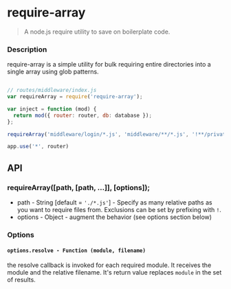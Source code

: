 # require-array
> A node.js require utility to save on boilerplate code.

### Description
require-array is a simple utility for bulk requiring entire directories into a single array using glob patterns.

```javascript

// routes/middleware/index.js
var requireArray = require('require-array');

var inject = function (mod) {
  return mod({ router: router, db: database });
};

requireArray('middleware/login/*.js', 'middleware/**/*.js', '!**/private/not-this.js', { resolve: inject });

app.use('*', router)

```

## API

### requireArray([path, [path, ...]], [options]);

* path - String [default = `'./*.js'`] - Specify as many relative paths as you want to require files from. Exclusions can be set by prefixing with `!`.
* options - Object - augment the behavior (see options section below)

### Options

#### `options.resolve - Function (module, filename)`
the resolve callback is invoked for each required module. It receives the module and the relative filename. It's return value replaces `module` in the set of results.
